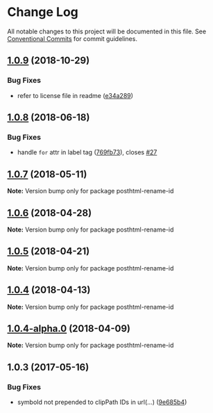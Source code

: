 # Change Log

All notable changes to this project will be documented in this file.
See [Conventional Commits](https://conventionalcommits.org) for commit guidelines.

<a name="1.0.9"></a>
## [1.0.9](https://github.com/kisenka/svg-mixer/packages/posthtml-rename-id/compare/posthtml-rename-id@1.0.8...posthtml-rename-id@1.0.9) (2018-10-29)


### Bug Fixes

* refer to license file in readme ([e34a289](https://github.com/kisenka/svg-mixer/packages/posthtml-rename-id/commit/e34a289))




<a name="1.0.8"></a>
## [1.0.8](https://github.com/kisenka/svg-mixer/packages/posthtml-rename-id/compare/posthtml-rename-id@1.0.7...posthtml-rename-id@1.0.8) (2018-06-18)


### Bug Fixes

* handle `for` attr in label tag ([769fb73](https://github.com/kisenka/svg-mixer/packages/posthtml-rename-id/commit/769fb73)), closes [#27](https://github.com/kisenka/svg-mixer/packages/posthtml-rename-id/issues/27)




<a name="1.0.7"></a>
## [1.0.7](https://github.com/kisenka/svg-mixer/packages/posthtml-rename-id/compare/posthtml-rename-id@1.0.6...posthtml-rename-id@1.0.7) (2018-05-11)




**Note:** Version bump only for package posthtml-rename-id

<a name="1.0.6"></a>
## [1.0.6](https://github.com/kisenka/svg-mixer/packages/posthtml-rename-id/compare/posthtml-rename-id@1.0.5...posthtml-rename-id@1.0.6) (2018-04-28)




**Note:** Version bump only for package posthtml-rename-id

<a name="1.0.5"></a>
## [1.0.5](https://github.com/kisenka/svg-mixer/packages/posthtml-rename-id/compare/posthtml-rename-id@1.0.4...posthtml-rename-id@1.0.5) (2018-04-21)




**Note:** Version bump only for package posthtml-rename-id

<a name="1.0.4"></a>
## [1.0.4](https://github.com/kisenka/svg-baker/packages/posthtml-rename-id/compare/posthtml-rename-id@1.0.4-alpha.0...posthtml-rename-id@1.0.4) (2018-04-13)




**Note:** Version bump only for package posthtml-rename-id

<a name="1.0.4-alpha.0"></a>
## [1.0.4-alpha.0](https://github.com/kisenka/svg-baker/packages/posthtml-rename-id/compare/posthtml-rename-id@1.0.3...posthtml-rename-id@1.0.4-alpha.0) (2018-04-09)




**Note:** Version bump only for package posthtml-rename-id

<a name="1.0.3"></a>
## 1.0.3 (2017-05-16)


### Bug Fixes

* symboId not prepended to clipPath IDs in url(...) ([9e685b4](https://github.com/kisenka/svg-baker/packages/posthtml-rename-id/commit/9e685b4))
